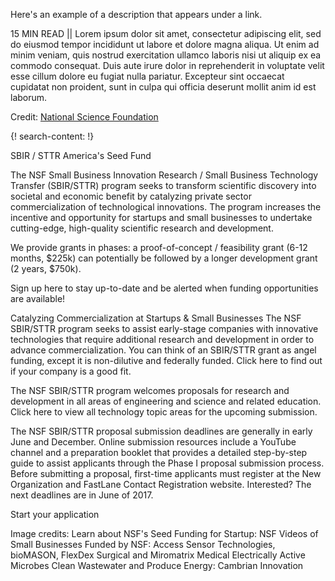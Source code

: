 Here's an example of a description that appears under a link.

15 MIN READ || Lorem ipsum dolor sit amet, consectetur adipiscing elit, sed do eiusmod tempor incididunt ut labore et dolore magna aliqua. Ut enim ad minim veniam, quis nostrud exercitation ullamco laboris nisi ut aliquip ex ea commodo consequat. Duis aute irure dolor in reprehenderit in voluptate velit esse cillum dolore eu fugiat nulla pariatur. Excepteur sint occaecat cupidatat non proident, sunt in culpa qui officia deserunt mollit anim id est laborum.

Credit: [National Science Foundation](https://www.nsf.gov)

{! search-content: !}

SBIR / STTR America's Seed Fund

The NSF Small Business Innovation Research / Small Business Technology Transfer (SBIR/STTR) program seeks to transform scientific discovery into societal and economic benefit by catalyzing private sector commercialization of technological innovations. The program increases the incentive and opportunity for startups and small businesses to undertake cutting-edge, high-quality scientific research and development.

We provide grants in phases: a proof-of-concept / feasibility grant (6-12 months, $225k) can potentially be followed by a longer development grant (2 years, $750k).

Sign up here to stay up-to-date and be alerted when funding opportunities are available!


Catalyzing Commercialization at Startups & Small Businesses
The NSF SBIR/STTR program seeks to assist early-stage companies with innovative technologies that require additional research and development in order to advance commercialization. You can think of an SBIR/STTR grant as angel funding, except it is non-dilutive and federally funded. Click here to find out if your company is a good fit.

The NSF SBIR/STTR program welcomes proposals for research and development in all areas of engineering and science and related education. Click here to view all technology topic areas for the upcoming submission.

The NSF SBIR/STTR proposal submission deadlines are generally in early June and December. Online submission resources include a YouTube channel and a preparation booklet that provides a detailed step-by-step guide to assist applicants through the Phase I proposal submission process. Before submitting a proposal, first-time applicants must register at the New Organization and FastLane Contact Registration website.
Interested? The next deadlines are in June of 2017. 

Start your application


Image credits:
Learn about NSF's Seed Funding for Startup: NSF 
Videos of Small Businesses Funded by NSF: Access Sensor Technologies, bioMASON, FlexDex Surgical and Miromatrix Medical
Electrically Active Microbes Clean Wastewater and Produce Energy: Cambrian Innovation
